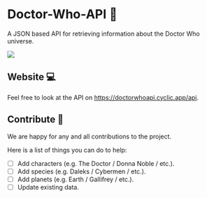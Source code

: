 # Doctor-Who-API :large_blue_diamond:
A JSON based API for retrieving information about the Doctor Who universe.

<img src="https://wallpapercave.com/wp/4CGjOpV.jpg">
<br>

## Website :computer:
Feel free to look at the API on https://doctorwhoapi.cyclic.app/api.

## Contribute :gift:
We are happy for any and all contributions to the project.

Here is a list of things you can do to help:
- [ ] Add characters (e.g. The Doctor / Donna Noble / etc.).
- [ ] Add species (e.g. Daleks / Cybermen / etc.).
- [ ] Add planets (e.g. Earth / Gallifrey / etc.).
- [ ] Update existing data.
